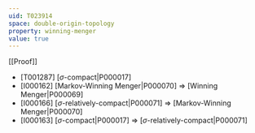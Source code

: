 ```yaml
---
uid: T023914
space: double-origin-topology
property: winning-menger
value: true
---
```

[[Proof]]

* [T001287] [$\sigma$-compact|P000017]
* [I000162] [Markov-Winning Menger|P000070] => [Winning Menger|P000069]
* [I000166] [$\sigma$-relatively-compact|P000071] => [Markov-Winning Menger|P000070]
* [I000163] [$\sigma$-compact|P000017] => [$\sigma$-relatively-compact|P000071]

